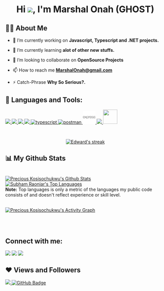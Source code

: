 

<h1 align="center">Hi <img src="https://raw.githubusercontent.com/MartinHeinz/MartinHeinz/master/wave.gif" width="30px">, I'm Marshal Onah (GHOST)</h1>


## 🙋‍♂️ About Me

- 🔭 I’m currently working on **Javascript, Typescript and .NET projects.**

- 🌱 I’m currently learning **alot of other new stuffs.**

- 👯 I’m looking to collaborate on **OpenSource Projects**


- 📫 How to reach me **MarshalOnah@gmail.com**

- ⚡ Catch-Phrase **Why So Serious?.**

## 🚀 Languages and Tools:

<p align="left"> 
    <a href="https://developer.mozilla.org/en-US/docs/Web/JavaScript" target="_blank"> <img src="https://img.icons8.com/color/48/000000/javascript.png"/> </a> 
    <a href="https://www.w3.org/html/" target="_blank"> <img src="https://img.icons8.com/color/48/000000/html-5.png"/> </a> 
    <a href="https://www.w3schools.com/css/" target="_blank"> <img src="https://img.icons8.com/color/48/000000/css3.png"/> </a> 
    <a href="https://getbootstrap.com" target="_blank"> <img src="https://img.icons8.com/color/48/000000/bootstrap.png"/> </a> 
    <a href="https://https://www.typescriptlang.org" target="_blank"> <img src="https://img.icons8.com/typescript.png" alt="typescript" width="48" height="48"/> </a> 
    <a href="https://unity.com" target="_blank"> <img src="https://img.icons8.com/unity.png" alt="postman" width="45" height="45"/> </a>  
    <a href="https://expressjs.com" target="_blank"> <img src="https://raw.githubusercontent.com/devicons/devicon/master/icons/express/express-original-wordmark.svg" alt="express" width="40" height="40"/> </a> 
    <a href="https://git-scm.com/" target="_blank"> <img src="https://img.icons8.com/color/48/000000/git.png"/> </a> 
    <a href="(https://docs.microsoft.com/)" target="_blank"> <img src="https://img.icons8.com/ios-filled/100/000000/c-sharp-logo.png" width="45" height="45"/> </a> 
    
</p>
<br/>

<p align="center">
    <a href="https://github.com/PreciousKosisochukwuJenz/github-readme-streak-stats">
        <img title="🔥 Get streak stats for your profile at git.io/streak-stats" alt="Edward's streak" src="https://github-readme-streak-stats.herokuapp.com/?user=PreciousKosisochukwuJenz&theme=black-ice&hide_border=true&stroke=0000&background=060A0CD0"/>
    </a>
</p>

## 📊 My Github Stats

  <br/>
    <a href="https://github.com/Nnvedward/github-readme-stats"><img alt="Precious Kosisochukwu's Github Stats" src="https://github-readme-stats.vercel.app/api?username=PreciousKosisochukwuJenz&show_icons=true&count_private=true&theme=react&hide_border=true&bg_color=0D1117" /></a>
  <a href="https://github.com/PreciousKosisochukwuJenz/github-readme-stats"><img alt="Subham Raoniar's Top Languages" src="https://github-readme-stats.vercel.app/api/top-langs/?username=PreciousKosisochukwuJenz&langs_count=8&count_private=true&layout=compact&theme=react&hide_border=true&bg_color=0D1117" /></a>
  <br/>
  <b>Note:</b> Top languages is only a metric of the languages my public code consists of and doesn't reflect experience or skill level.


<br/>
<br/>

<a href="https://github.com/PreciousKosisochukwuJenz/github-readme-activity-graph"><img alt="Precious Kosisochukwu's Activity Graph" src="https://activity-graph.herokuapp.com/graph?username=PreciousKosisochukwuJenz&bg_color=0D1117&color=5BCDEC&line=5BCDEC&point=FFFFFF&hide_border=true" /></a>

<br/>
<br/>

## Connect with me:
<p align="left">

<a href="https://www.linkedin.com/in/precious-kosisochukwu-1aa4a8167/"><img src="https://img.icons8.com/color/48/000000/linkedin.png"/></a>
<a href = "https://twitter.com/jenz_tweetzz"><img src="https://img.icons8.com/fluent/48/000000/twitter.png"/></a>
<a href = "https://www.instagram.com/preciouskosisochukwujenz/"><img src="https://img.icons8.com/fluent/48/000000/instagram-new.png"/></a>


</p>

## ❤ Views and Followers
<a href="https://github.com/Meghna-DAS/github-profile-views-counter">
    <img src="https://komarev.com/ghpvc/?username=PreciousKosisochukwuJenz">
</a>
<a href="https://github.com/Nnvedward?tab=followers"><img src="https://img.shields.io/github/followers/PreciousKosisochukwuJenz?label=Followers&style=social" alt="GitHub Badge"></a>
